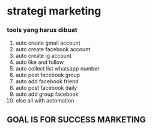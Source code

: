 # strategi marketing

### tools yang harus dibuat

1. auto create gmail account
2. auto create facebook account
3. auto create ig account
4. auto like and follow
5. auto collect list whatsapp number
6. auto post facebook group
7. auto add facebook friend
8. auto post facebook daily
9. auto add group facebook
10. else all with aotomation



## GOAL IS FOR SUCCESS MARKETING
